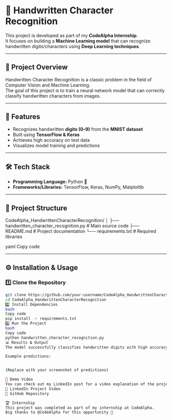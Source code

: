 # 📝 Handwritten Character Recognition

This project is developed as part of my **CodeAlpha Internship**.  
It focuses on building a **Machine Learning model** that can recognize handwritten digits/characters using **Deep Learning techniques**.

---

## 📌 Project Overview
Handwritten Character Recognition is a classic problem in the field of Computer Vision and Machine Learning.  
The goal of this project is to train a neural network model that can correctly classify handwritten characters from images.

---

## 🚀 Features
- Recognizes handwritten **digits (0–9)** from the **MNIST dataset**  
- Built using **TensorFlow & Keras**  
- Achieves high accuracy on test data  
- Visualizes model training and predictions  

---

## 🛠️ Tech Stack
- **Programming Language:** Python 🐍  
- **Frameworks/Libraries:** TensorFlow, Keras, NumPy, Matplotlib  

---

## 📂 Project Structure
CodeAlpha_HandwrittenCharacterRecognition/
│
├── handwritten_character_recognition.py # Main source code
├── README.md # Project documentation
└── requirements.txt # Required libraries

yaml
Copy code

---

## ⚙️ Installation & Usage

### 1️⃣ Clone the Repository
```bash
git clone https://github.com/your-username/CodeAlpha_HandwrittenCharacterRecognition.git
cd CodeAlpha_HandwrittenCharacterRecognition
2️⃣ Install Dependencies
bash
Copy code
pip install -r requirements.txt
3️⃣ Run the Project
bash
Copy code
python handwritten_character_recognition.py
📊 Results & Output
The model successfully classifies handwritten digits with high accuracy.

Example predictions:


(Replace with your screenshot of predictions)

🎥 Demo Video
You can check out my LinkedIn post for a video explanation of the project:
🔗 LinkedIn Project Video
🔗 GitHub Repository

🏆 Internship
This project was completed as part of my internship at CodeAlpha.
Big thanks to @CodeAlpha for this opportunity 🙌
